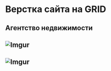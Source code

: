#  Верстка сайта на GRID
## Агентство недвижимости
## ![Imgur](https://i.imgur.com/BTL1hzM.png)
## ![Imgur](https://i.imgur.com/5wx5FH5.png)

